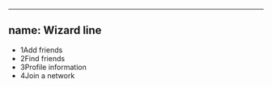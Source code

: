 
---
name: Wizard line
---
<ul class="ui-wizard ui-wizard--line">
  <li class="wizard__done"><span class="wizard__step">1</span><span class="wizard__status"></span>Add friends</li>
  <li class="wizard__active"><span class="wizard__step">2</span><span class="wizard__status"></span>Find friends</li>
  <li><span class="wizard__step">3</span><span class="wizard__status"></span>Profile information</li>
  <li><span class="wizard__step">4</span><span class="wizard__status"></span>Join a network</li>
</ul>